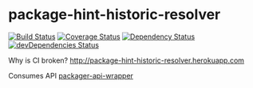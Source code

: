 # package-hint-historic-resolver

[![Build Status](https://travis-ci.org/kellyselden/package-hint-historic-resolver.svg?branch=master)](https://travis-ci.org/kellyselden/package-hint-historic-resolver)
[![Coverage Status](https://coveralls.io/repos/github/kellyselden/package-hint-historic-resolver/badge.svg?branch=master)](https://coveralls.io/github/kellyselden/package-hint-historic-resolver?branch=master)
[![Dependency Status](https://gemnasium.com/kellyselden/package-hint-historic-resolver.svg)](https://gemnasium.com/kellyselden/package-hint-historic-resolver)
[![devDependencies Status](https://david-dm.org/kellyselden/package-hint-historic-resolver/dev-status.svg)](https://david-dm.org/kellyselden/package-hint-historic-resolver?type=dev)

Why is CI broken? http://package-hint-historic-resolver.herokuapp.com

Consumes API [packager-api-wrapper](https://github.com/kellyselden/packager-api-wrapper)
